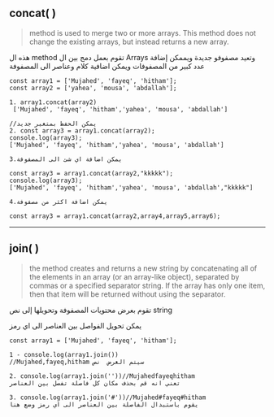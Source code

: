 ## concat( )
>  method is used to merge two or more arrays. This method does not change the existing arrays, but instead returns a new array.

هذه ال method تقوم بعمل دمج بين ال Arrays
وتعيد مصفوفو جديدة ويممكن إضافة عدد كبير من المصفوفات 
ويمكن اضافية كلام وعناصر الى المصفوفة 

```
const array1 = ['Mujahed', 'fayeq', 'hitham'];
const array2 = ['yahea', 'mousa', 'abdallah'];

1. array1.concat(array2)
 ['Mujahed', 'fayeq', 'hitham','yahea', 'mousa', 'abdallah']

//يمكن الحفظ بمتغير جديد 
2. const array3 = array1.concat(array2);
console.log(array3);
['Mujahed', 'fayeq', 'hitham','yahea', 'mousa', 'abdallah']

3.يمكن اضافة اي شئ الى المصفوفة 

const array3 = array1.concat(array2,"kkkkk");
console.log(array3);
['Mujahed', 'fayeq', 'hitham','yahea', 'mousa', 'abdallah',"kkkkk"]

4.يمكن اضافة اكثر من مصفوفة

const array3 = array1.concat(array2,array4,array5,array6);

```

-------------

## join( )

> the method creates and returns a new string by concatenating all of the elements in an array (or an array-like object), separated by commas or a specified separator string. If the array has only one item, then that item will be returned without using the separator.

تقوم بعرض محتويات المصفوفة وتحويلها إلى نص string

يمكن تحويل الفواصل بين العناصر الى اي رمز 

```
const array1 = ['Mujahed', 'fayeq', 'hitham'];

1 - console.log(array1.join())
//Mujahed,fayeq,hitham سيتم الغرض  نص 

2. console.log(array1.join(''))//Mujahedfayeqhitham
تعني انه قم بحذف مكان كل فاصلة تفصل بين العناصر  

3. console.log(array1.join('#'))//Mujahed#fayeq#hitham
يقوم باستبدال الفاصلة بين العناصر الى اي رمز وضع هنا 




```
